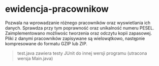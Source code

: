 # ewidencja-pracownikow

Pozwala na wprowadzanie różnego pracowników oraz wyswietlania ich danych. Sprawdza przy tym poprawność oraz unikalność numeru PESEL.  
Zaimplementowano możliwośc tworzenia oraz odczytu kopii zapasowej. Pliki z danymi pracowników zapisywane są wielowątkowo, następnie kompresowane do formatu GZIP lub ZIP.  

>test.java zawiera testy JUnit do innej wersji programu (utracona wersja Main.java) 
